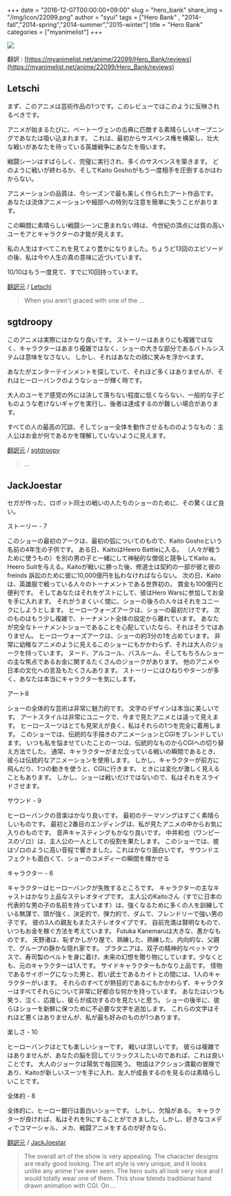 +++
date = "2016-12-07T00:00:00+09:00"
slug = "hero_bank"
share_img = "/img/icon/22099.png"
author = "syui"
tags = ["Hero Bank" , "2014-fall","2014-spring","2014-summer","2015-winter"]
title = "Hero Bank"
categories = ["myanimelist"]
+++

![](https://myanimelist.cdn-dena.com/images/anime/13/59089.jpg)


<!--more-->

翻訳 : [https://myanimelist.net/anime/22099/Hero_Bank/reviews](https://myanimelist.net/anime/22099/Hero_Bank/reviews)


## Letschi



まず、このアニメは芸術作品の1つです。このレビューではこのように反映されるべきです。

アニメが始まるたびに、ベートーヴェンの古典に匹敵する素晴らしいオープニングであなたは吸い込まれます。 これは、最初からサスペンス権を構築し、壮大な戦いがあなたを待っている英雄戦争にあなたを吸います。

戦闘シーンはすばらしく、完璧に実行され、多くのサスペンスを築きます。 どのように戦いが終わるか、そしてKaito Goshoがもう一度相手を圧倒するかはわからない。

アニメーションの品質は、今シーズンで最も美しく作られたアート作品です。 あなたは流体アニメーションや細部への特別な注意を簡単に失うことがあります。

この瞬間に素晴らしい戦闘シーンに恵まれない時は、今世紀の頂点には質の高いユーモアとキャラクターの才能が見えます。

私の人生はすべてこれを見てより豊かになりました。ちょうど13回のエピソードの後、私は今や人生の真の意味に近づいています。

10/10はもう一度見て、すでに10回持っています。

[翻訳元](https://myanimelist.net/reviews.php?id=149633) / [Letschi](https://myanimelist.net/profile/Letschi/reviews)


> When you aren't graced with one of the ...

## sgtdroopy


このアニメは実際にはかなり良いです。
ストーリーはあまりにも複雑ではなく、キャラクターはあまり複雑ではなく、ショーの大きな部分であるバトルシステムは意味をなさない。
しかし、それはあなたの顔に笑みを浮かべます。

あなたがエンターテインメントを探していて、それほど多くはありませんが、それはヒーローバンクのようなショーが輝く時です。

大人のユーモア感覚の外には決して落ちない程度に低くならない、一般的な子どものような老けないギャグを実行し、後者は達成するのが難しい場合があります。

すべての人の最高の冗談、そしてショー全体を動作させるもののようなもの：主人公はお金が何であるかを理解していないように見えます。

[翻訳元](https://myanimelist.net/reviews.php?id=161675) / [sgtdroopy](https://myanimelist.net/profile/sgtdroopy/reviews)


>    ...

## JackJoestar



セガが作った、ロボット同士の戦いの人たちのショーのために、その驚くほど良い。

ストーリー -  7

このショーの最初のアークは、最初の弧についてのもので、Kaito Goshoという名前の4年生の子供です。 ある日、KaitoはHeero Battleに入る。  （人々が戦うために使うもの）を別の男の子と一緒にして神秘的な僧侶と競争してKaito a。Heero Suitを与える。Kaitoが戦いに勝った後、修道士は契約の一部が彼と彼のfreinds 訴訟のために彼に10,000億円を払わなければならない。 次の日、Kaitoは、英雄服で戦っている人々のトーナメントである世界初の。 賞金も100億円と便利です。 そしてあなたはそれをゲストにして、彼はHero Warsに参加してお金を手に入れます。
それがうまくいく間に、ショーの後ろの人々はそれをユニークにしようとします。 ヒーローウォーズアークは、ショーの最初だけです。 次のものはもう少し複雑で、トーナメント全体の設定から離れています。 あなたが完全なトーナメントショーであることを心配していたなら、それはそうではありません。 ヒーローウォーズアークは、ショーの約3分の1を占めています。 非常に幼稚なアニメのように見えるこのショーにもかかわらず、それは大人のジョークを持っています。 ヌード、アルコール、バスルーム、そしてもちろんショーの主な焦点であるお金に関するたくさんのジョークがあります。 他のアニメや日本の文化への言及もたくさんあります。 ストーリーにはひねりやターンが多く、あなたは本当にキャラクターを気にします。

アート8

ショーの全体的な芸術は非常に魅力的です。 文字のデザインは本当に美しいです。 アートスタイルは非常にユニークで、今まで見たアニメとは違って見えます。 ヒーロースーツはとても見栄えが良く、私はそれらの1つを完全に着用します。 このショーでは、伝統的な手描きのアニメーションとCGIをブレンドしています。 いつも私を悩ませていたことの一つは、伝統的なものからCGIへの切り替え方法でした。 通常、キャラクターがまだ立っている戦いの瞬間であるとき、彼らは伝統的なアニメーションを使用します。 しかし、キャラクターが前方に飛んだり、1つの動きを使うと、CGIに行きます。 ときには変化が激しく見えることもあります。 しかし、ショーは戦いだけではないので、私はそれをスライドさせます。

サウンド -  9

ヒーローバンクの音楽はかなり良いです。 最初のテーマソングはすごく素晴らしいものです。 最初と2番目のエンディングは、私が見たアニメの中からお気に入りのものです。 音声キャスティングもかなり良いです。 中井和也（ワンピースのゾロ）は、主人公の一人としての役割を果たします。 このショーでは、彼はゾロのように高い音程で響きました。これはかなり面白いです。 サウンドエフェクトも面白くて、ショーのコメディーの瞬間を輝かせる

キャラクター -  6

キャラクターはヒーローバンクが失敗するところです。 キャラクターの主なキャストはかなり上品なステレオタイプです。 主人公のKaitoさん（すでに日本の代表的な男の子の名前を持っています）は、強くなるために多くの人を訓練している無謀で、頭が強く、決定的で、弾力的で、ダムで、フレンドリーで強い男の子です。 彼の3人の親友もまたステレオタイプです。 自前充満は賢明なもので、いつもお金を稼ぐ方法を考えています。  Futuka Kanemaruは大きな、愚かなものです。 天野渚は、恥ずかしがり屋で、熟練した、熟練した、内向的な、父親で、グループの静かな隠れ家です。 プラタニアは、双子の精神的なペットマウスで、寿司製のベルトを身に着け、未来の幻想を贈り物にしています。少なくとも、元のキャラクターは1人です。 サイドキャラクターもかなり上品です。
怪物であるサイボーグになった男と、若い武士であるカイトとの間には、1人のキャラクターがいます。 それらのすべてが熱狂的であるにもかかわらず、キャラクターはすべてそれらについて非常に好都合な何かを持っています。 あなたはいつも笑う、泣く、応援し、彼らが成功するのを見たいと思う。 ショーの後半に、彼らはショーを新鮮に保つために不必要な文字を追加します。 これらの文字はそれほど悪くはありませんが、私が最も好みのものが1つあります。

楽しさ -  10

ヒーローバンクはとても楽しいショーです。 戦いは涼しいです。 彼らは複雑ではありませんが、あなたの脳を回してリラックスしたいのであれば、これは良いことです。 大人のジョークは陽気で毎回笑う。 物語はアクション満載の冒険であり、Kaitoが新しいスーツを手に入れ、友人が成長するのを見るのは素晴らしいことです。

全体的 -  8

全体的に、ヒーロー銀行は面白いショーです。 しかし、欠陥がある。 キャラクターが良ければ、私はそれを9にすることができました。しかし、好きなコメディでコマーシャル、メカ、戦闘アニメをするのが好きなら、

[翻訳元](https://myanimelist.net/reviews.php?id=209364) / [JackJoestar](https://myanimelist.net/profile/JackJoestar/reviews)


>   The overall art of the show is very appealing. The character designs are really good looking. The art style is very unique, and it looks unlike any anime I've ever seen. The hero suits all look very nice and I would totally wear one of them. This show blends traditional hand drawn animation with CGI. On ...
